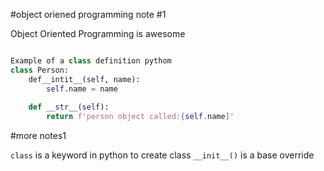 #object oriened programming note #1

Object Oriented Programming is awesome

```python

Example of a class definition pythom
class Person:
    def__intit__(self, name):
        self.name = name
        
    def __str__(self):
        return f'person object called:{self.name]'

```

#more notes1

```class``` is a keyword in python to create class
```__init__()``` is a base override 
